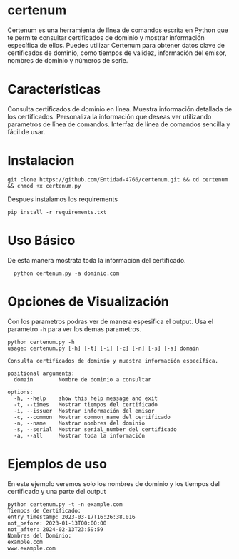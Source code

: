 # certenum
Certenum es una herramienta de línea de comandos escrita en Python que te permite consultar certificados de dominio y mostrar información específica de ellos. Puedes utilizar Certenum para obtener datos clave de certificados de dominio, como tiempos de validez, información del emisor, nombres de dominio y números de serie.
# Características
Consulta certificados de dominio en línea.
Muestra información detallada de los certificados.
Personaliza la información que deseas ver utilizando parametros de línea de comandos.
Interfaz de línea de comandos sencilla y fácil de usar.
# Instalacion
```
git clone https://github.com/Entidad-4766/certenum.git && cd certenum && chmod +x certenum.py
```
Despues instalamos los requirements
```
pip install -r requirements.txt
```
# Uso Básico
De esta manera mostrata toda la informacion del certificado.
``` 
  python certenum.py -a dominio.com
```
# Opciones de Visualización
Con los parametros podras ver de manera espesifica el output. Usa el parametro `-h` para ver los demas parametros.
```
python certenum.py -h                 
usage: certenum.py [-h] [-t] [-i] [-c] [-n] [-s] [-a] domain

Consulta certificados de dominio y muestra información específica.

positional arguments:
  domain        Nombre de dominio a consultar

options:
  -h, --help    show this help message and exit
  -t, --times   Mostrar tiempos del certificado
  -i, --issuer  Mostrar información del emisor
  -c, --common  Mostrar common_name del certificado
  -n, --name    Mostrar nombres del dominio
  -s, --serial  Mostrar serial_number del certificado
  -a, --all     Mostrar toda la información
```
# Ejemplos de uso
En este ejemplo veremos solo los nombres de dominio y los tiempos del certificado y una parte del output
```
python certenum.py -t -n example.com
Tiempos de Certificado:
entry_timestamp: 2023-03-17T16:26:38.016
not_before: 2023-01-13T00:00:00
not_after: 2024-02-13T23:59:59
Nombres del Dominio:
example.com
www.example.com
```

